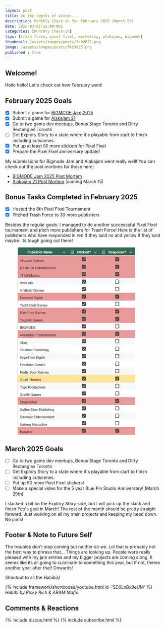 ```yaml
---
layout: post
title: In the depths of winter...
description: Monthly Check-in for February 2025 (Month 59)
date: 2025-03-01T12:00:00Z
categories: [Monthly Check-in]
tags: [trash force, pixel fixel, marketing, alakajam, bigmode]
thumbnail: /assets/images/posts/feb2025.png
image: /assets/images/posts/feb2025.png
published : true
---
```


## Welcome!
Hello hello! Let's check out how February went!

## February 2025 Goals 
  - [x] Submit a game for [BIGMODE Jam 2025](https://itch.io/jam/bigmode-game-jam-2025)
  - [x] Submit a game for [Alakajam 21](https://alakajam.com/)
  - [x] Go to two game dev meetups, Bonus Stage Toronto and Dirty Rectangles Toronto
  - [ ] Get Explory Story to a state where it's playable from start to finish including cutscenes.
  - [x] Put up at least 50 more stickers for Pixel Fixel
  - [x] Prepare the Pixel Fixel anniversary update!

My submissions for Bigmode Jam and Alakajam went really well! You can check out the post mortems for those here:
- [BIGMODE Jam 2025 Post Mortem](/blog/2025-02-14-Power-of-Loveball-Post-Mortem/)
- [Alakajam 21 Post Mortem](/blog/2025-03-15-Falling-Thingies-Post-Mortem/) (coming March 15)

## Bonus Tasks Completed in February 2025
  - [x] Hosted the 8th Pixel Fixel Tournament
  - [x] Pitched Trash Force to 30 more publishers

  Besides the regular goals. I managed to do another successsful Pixel Fixel tournament and pitch more publishers for Trash Force! Here is the list of publishers who have responded in red if they said no and yellow if they said maybe. Its tough going out there!

  <figure>
  <img src="/assets/images/posts/publishers.PNG" alt="List of Publishers">
  </figure>

## March 2025 Goals 
  - [ ] Go to two game dev meetups, Bonus Stage Toronto and Dirty Rectangles Toronto
  - [ ] Get Explory Story to a state where it's playable from start to finish including cutscenes.
  - [ ] Put up 50 more Pixel Fixel stickers!
  - [ ] Make a special video for the 5 year Blue Pin Studio Anniversary! (March 29th)

I slacked a bit on the Explory Story side, but I will pick up the slack and finish Feb's goal in March! The rest of the month should be pretty straight forward. Just working on all my main projects and keeping my head down. No jams!

 

## Footer & Note to Future Self
The troubles don't stop coming but neither do we. Lol that is probably not the best way to phrase that... Things are looking up. People were really pleased with my jam entries and my bigger projects are coming along. It seems like its all going to culminate to something this year, but if not, theres another year after that! Onwards!

Shoutout to all the Habibis!

{% include framework/shortcodes/youtube.html id='SD0LxBx9eUM' %}
_Habibi by Ricky Rich & ARAM Mafia_

## Comments & Reactions

{% include discus.html %}
{% include subscribe.html %}